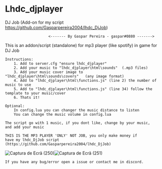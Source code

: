 # Lhdc_djplayer
DJ Job (Add-on for my script https://github.com/Gasparpereira2004/lhdc_DjJob)

						<------- By Gaspar Pereira - gaspar#0880 ------->

This is an addon/script (standalone) for mp3 player (like spotify) in game for DJ Job

	Instructions:
		1. Add to server.cfg "ensure lhdc_djplayer"
		2. Add your music to "lhdc_djplayer\html\sounds"  (.mp3 files)
		3. Add your music cover image to "lhdc_djplayer\html\sounds\covers"   (any image format)
		4. Add to "lhdc_djplayer\html\functions.js" (line 2) the number of music to use
		5. Add to "lhdc_djplayer\html\functions.js" (line 34) follow the template to your music/cover
		6. Thats it!

	Optional:
		In config.lua you can changer the music distance to listen
		You can change the music volume in config.lua
		
	The script go with 1 music, if you dont like, change by your music, and add your music
	
	THIS IS THE MP3 PLAYER 'ONLY' NOT JOB, you only make money if 
	have my lhdc_DjJob script (https://github.com/Gasparpereira2004/lhdc_DjJob)


![Captura de Ecrã (250)](https://user-images.githubusercontent.com/71574610/117226329-50995a00-ae0c-11eb-932d-b7f6c8bcbf6b.png)![Captura de Ecrã (251)](https://user-images.githubusercontent.com/71574610/117226335-5727d180-ae0c-11eb-9745-610717381813.png)

	If you have any bug/error open a issue or contact me in discord.
